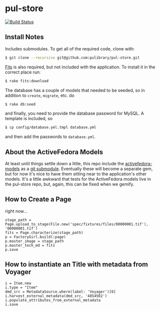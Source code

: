 pul-store
=========

[![Build Status](https://travis-ci.org/pulibrary/pul-store.png)](https://travis-ci.org/pulibrary/pul-store.png)

## Install Notes

Includes submodules. To get all of the required code, clone with:

```bash
$ git clone --recursive git@github.com:pulibrary/pul-store.git
```

[Fits](https://github.com/harvard-lts/fits) is also required, but not included with the application. To install it in the correct place run:

```bash
$ rake fits:download
```

The database has a couple of models that needed to be seeded, so in addition to `create`, `migrate`, etc. do

```bash
$ rake db:seed
```

and finally, you need to provide the database password for MySQL. A template is included, so

```bash
$ cp config/database.yml.tmpl database.yml
```

and then add the passwords to `database.yml`.


## About the ActiveFedora Models

At least until things settle down a little, this repo include the [activefedora-models](https://github.com/pulibrary/activefedora-models) as a [git submodule](http://git-scm.com/book/en/Git-Tools-Submodules). Eventually these will become a separate gem, but for now it's nice to have them sitting near to the application's other models. It's a little awkward that tests for the ActiveFedora models live in the pul-store repo, but, again, this can be fixed when we gemify.


## How to Create a Page

right now...

```
stage_path = Page.upload_to_stage(File.new('spec/fixtures/files/00000001.tif'), '00000001.tif')
fits = Page.characterize(stage_path)
p = FactoryGirl.build(:page)
p.master_image = stage_path
p.master_tech_md = fits
p.save
```

## How to instantiate an Title with metadata from Voyager

```
i = Item.new
i.type = "Item"
dmd_src = MetadataSource.where(label: 'Voyager')[0]
i.harvest_external_metadata(dmd_src, '4854502')
i.populate_attributes_from_external_metadata
i.save
```

